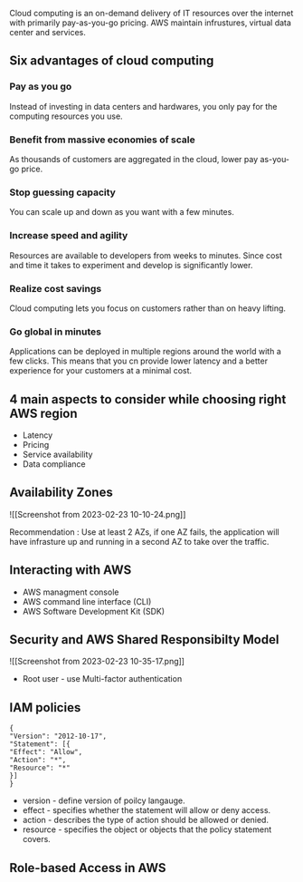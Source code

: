 Cloud computing is an on-demand delivery of IT resources over the internet with primarily pay-as-you-go pricing. AWS maintain infrustures, virtual data center and services.

## Six advantages of cloud computing

### Pay as you go

Instead of investing in data centers and hardwares, you only pay for the computing resources you use. 

### Benefit from massive economies of scale

As thousands of customers are aggregated in the cloud, lower pay as-you-go price.

### Stop guessing capacity

You can scale up and down as you want with a few minutes.

### Increase speed and agility

Resources are available to developers from weeks to minutes. Since cost and time it takes to experiment and develop is significantly lower.

### Realize cost savings

Cloud computing lets you focus on customers rather than on heavy lifting. 

### Go global in minutes

Applications can be deployed in multiple regions around the world with a few clicks. This means that you cn provide lower latency and a better experience for your customers at a minimal cost.


## 4 main aspects to consider while choosing right AWS region

- Latency
- Pricing
- Service availability
- Data compliance

## Availability Zones

![[Screenshot from 2023-02-23 10-10-24.png]]

Recommendation : Use at least 2 AZs, if one AZ fails, the application will have infrasture up and running in a second AZ to take over the traffic.

## Interacting with AWS

- AWS managment console
- AWS command line interface (CLI)
- AWS Software Development Kit (SDK)

## Security and AWS Shared Responsibilty Model

![[Screenshot from 2023-02-23 10-35-17.png]]

- Root user - use Multi-factor authentication

## IAM policies

```
{  
"Version": "2012-10-17",  
"Statement": [{  
"Effect": "Allow",  
"Action": "*",  
"Resource": "*"  
}]  
}
```

- version - define version of poilcy langauge. 
- effect - specifies whether the statement will allow or deny access. 
- action - describes the type of action should be allowed or denied.
- resource - specifies the object or objects that the policy statement covers.

## Role-based Access in AWS

